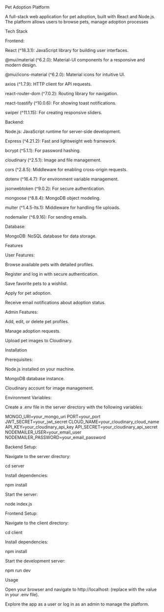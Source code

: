 Pet Adoption Platform

A full-stack web application for pet adoption, built with React and Node.js. The platform allows users to browse pets, manage adoption processes

Tech Stack

Frontend:

React (^18.3.1): JavaScript library for building user interfaces.

@mui/material (^6.2.0): Material-UI components for a responsive and modern design.

@mui/icons-material (^6.2.0): Material icons for intuitive UI.

axios (^1.7.9): HTTP client for API requests.

react-router-dom (^7.0.2): Routing library for navigation.

react-toastify (^10.0.6): For showing toast notifications.

swiper (^11.1.15): For creating responsive sliders.

Backend:

Node.js: JavaScript runtime for server-side development.

Express (^4.21.2): Fast and lightweight web framework.

bcrypt (^5.1.1): For password hashing.

cloudinary (^2.5.1): Image and file management.

cors (^2.8.5): Middleware for enabling cross-origin requests.

dotenv (^16.4.7): For environment variable management.

jsonwebtoken (^9.0.2): For secure authentication.

mongoose (^8.8.4): MongoDB object modeling.

multer (^1.4.5-lts.1): Middleware for handling file uploads.

nodemailer (^6.9.16): For sending emails.

Database:

MongoDB: NoSQL database for data storage.

Features

User Features:

Browse available pets with detailed profiles.

Register and log in with secure authentication.

Save favorite pets to a wishlist.

Apply for pet adoption.

Receive email notifications about adoption status.

Admin Features:

Add, edit, or delete pet profiles.

Manage adoption requests.

Upload pet images to Cloudinary.

Installation

Prerequisites:

Node.js installed on your machine.

MongoDB database instance.

Cloudinary account for image management.

Environment Variables:

Create a .env file in the server directory with the following variables:

MONGO_URI=your_mongo_uri
PORT=your_port
JWT_SECRET=your_jwt_secret
CLOUD_NAME=your_cloudinary_cloud_name
API_KEY=your_cloudinary_api_key
API_SECRET=your_cloudinary_api_secret
NODEMAILER_USER=your_email_user
NODEMAILER_PASSWORD=your_email_password

Backend Setup:

Navigate to the server directory:

cd server

Install dependencies:

npm install

Start the server:

node index.js

Frontend Setup:

Navigate to the client directory:

cd client

Install dependencies:

npm install

Start the development server:

npm run dev

Usage

Open your browser and navigate to http://localhost:<PORT> (replace <PORT> with the value in your .env file).

Explore the app as a user or log in as an admin to manage the platform.
